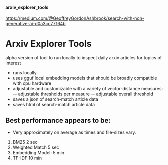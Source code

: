 #### arxiv_explorer_tools
https://medium.com/@GeoffreyGordonAshbrook/search-with-non-generative-ai-d0a3cc77164b


# Arxiv Explorer Tools

alpha version of tool to run locally to inspect daily arxiv articles for topics of interest

- runs locally
- uses gguf local embedding models that should be broadly compatible with cpu hardware
- adjustable and customizable with a variety of vector-distance measures:
-- adjustable thresholds per measure
-- adjustable overall threshold
- saves a json of search-match article data
- saves html of search-match article data

## Best performance appears to be: 
- Very approximately on average as times and file-sizes vary.
1. BM25 2 sec
2. Weighted Match 5 sec
3. Embedding Model: 5 min
4. TF-IDF 10 min
